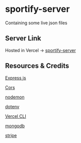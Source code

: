 # sportify-server
Containing some live json files

## Server Link
Hosted in Vercel -> [sportify-server](https://sportify-server.vercel.app)

## Resources & Credits
[Express js](https://expressjs.com/en/starter/installing.html)

[Cors](http://expressjs.com/en/resources/middleware/cors.html)

[nodemon](https://www.npmjs.com/package/nodemon)

[dotenv](https://www.npmjs.com/package/dotenv)

[Vercel CLI](https://vercel.com/docs/cli)

[mongodb](https://www.mongodb.com/atlas/database)

[stripe](https://stripe.com/docs/payments/quickstart)